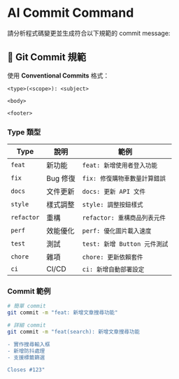 # AI Commit Command

請分析程式碼變更並生成符合以下規範的 commit message:


## 🔄 Git Commit 規範

使用 **Conventional Commits** 格式：

```
<type>(<scope>): <subject>

<body>

<footer>
```

### Type 類型

| Type | 說明 | 範例 |
|------|------|------|
| `feat` | 新功能 | `feat: 新增使用者登入功能` |
| `fix` | Bug 修復 | `fix: 修復購物車數量計算錯誤` |
| `docs` | 文件更新 | `docs: 更新 API 文件` |
| `style` | 樣式調整 | `style: 調整按鈕樣式` |
| `refactor` | 重構 | `refactor: 重構商品列表元件` |
| `perf` | 效能優化 | `perf: 優化圖片載入速度` |
| `test` | 測試 | `test: 新增 Button 元件測試` |
| `chore` | 雜項 | `chore: 更新依賴套件` |
| `ci` | CI/CD | `ci: 新增自動部署設定` |

### Commit 範例

```bash
# 簡單 commit
git commit -m "feat: 新增文章搜尋功能"

# 詳細 commit
git commit -m "feat(search): 新增文章搜尋功能

- 實作搜尋輸入框
- 新增防抖處理
- 支援標籤篩選

Closes #123"
```
